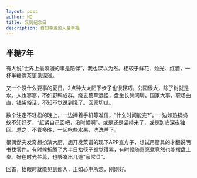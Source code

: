 ```yaml
---
layout: post
author: HD
title: 又到纪念日
description: 自知幸运的人最幸福
---
```


## 半糖7年

有人说“世界上最浪漫的事是陪伴”，我也深以为然。相较于鲜花、烛光、红酒，一杯半糖清茶更见深浅。

又一个没什么要事的夏日，2点钟大太阳下步子也很轻巧。公园很大，除了树就是水。人也寥寥，不如野鸭成群。绕去荒草远径，盘坐长凳闲聊。国家大事，职场曲直，钱袋俗话，不知不觉说到饿了。回家切瓜。

数个注定不轻松的晚上，一边捧着手机等准信，“什么时间能完?”。一边如热锅蚂蚁不知好歹，“赶紧自己回吧，没时候啊”。或是还是坚持来了，或是到底深夜独回。总之，不管多晚，一起吃些水果，洗洗睡下。

很偶然突发奇想扮演大厨，想开发菜谱的现下APP查方子，想试用厨具的才翻说明书找零件。有时候折腾了大半日抬筷子都觉得累，有时候随意烹煮竟然也能摆盘上桌。好在时光荏苒，也够凑出几道“家常菜”。

回首，抬眼时就能见到那人，正如心中所念，刚刚好。


